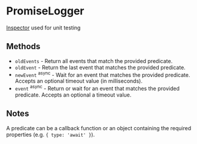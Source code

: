 # PromiseLogger

[Inspector](./Inspector.md) used for unit testing

## Methods

* `oldEvents` - Return all events that match the provided predicate.
* `oldEvent` - Return the last event that matches the provided predicate.
* `newEvent` <sup>async</sup> - Wait for an event that matches the provided predicate. Accepts an optional
timeout value (in milliseconds).
* `event` <sup>async</sup> - Return or wait for an event that matches the provided predicate. Accepts an optional
a timeout value.

## Notes

A predicate can be a callback function or an object containing the required properties (e.g. `{ type: 'await' }`).

